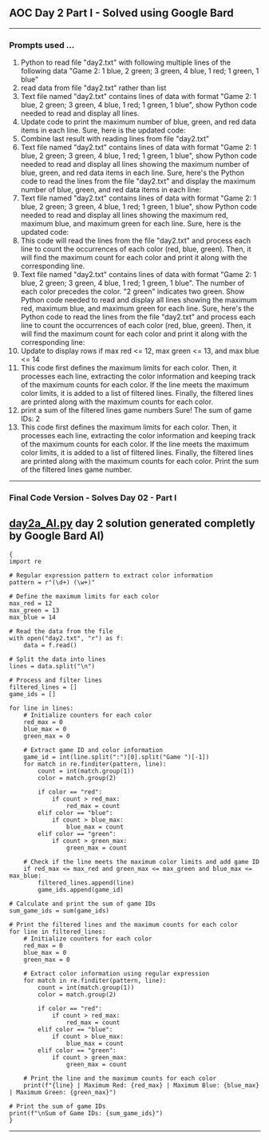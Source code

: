 
## AOC Day 2 Part I - Solved using Google Bard ##

---
### Prompts used ... ###
1. Python to read file "day2.txt" with following multiple lines of the following data "Game 2: 1 blue, 2 green; 3 green, 4 blue, 1 red; 1 green, 1 blue"
2. read data from file "day2.txt" rather than list
3. Text file named "day2.txt" contains lines of data with format  "Game 2: 1 blue, 2 green; 3 green, 4 blue, 1 red; 1 green, 1 blue", show Python code needed to read and display all lines.
4. Update code to print the maximum number of blue, green, and red data items in each line.
Sure, here is the updated code:
4. Combine last result with reading lines from file "day2.txt"
5. Text file named "day2.txt" contains lines of data with format  "Game 2: 1 blue, 2 green; 3 green, 4 blue, 1 red; 1 green, 1 blue", show Python code needed to read and display all lines showing the maximum number of blue, green, and red data items in each line.
Sure, here's the Python code to read the lines from the file "day2.txt" and display the maximum number of blue, green, and red data items in each line:
6. Text file named "day2.txt" contains lines of data with format  "Game 2: 1 blue, 2 green; 3 green, 4 blue, 1 red; 1 green, 1 blue", show Python code needed to read and display all lines showing the maximum red, maximum blue, and maximum green for each line.
Sure, here is the updated code:
7. This code will read the lines from the file "day2.txt" and process each line to count the occurrences of each color (red, blue, green). Then, it will find the maximum count for each color and print it along with the corresponding line.
8. Text file named "day2.txt" contains lines of data with format  "Game 2: 1 blue, 2 green; 3 green, 4 blue, 1 red; 1 green, 1 blue". The number of each color precedes the color.  "2 green" indicates two green. Show Python code needed to read and display all lines showing the maximum red, maximum blue, and maximum green for each line.
Sure, here's the Python code to read the lines from the file "day2.txt" and process each line to count the occurrences of each color (red, blue, green). Then, it will find the maximum count for each color and print it along with the corresponding line:
9. Update to display rows if max red <= 12, max green <= 13, and max blue <= 14
10. This code first defines the maximum limits for each color. Then, it processes each line, extracting the color information and keeping track of the maximum counts for each color. If the line meets the maximum color limits, it is added to a list of filtered lines. Finally, the filtered lines are printed along with the maximum counts for each color.
11. print a sum of the filtered lines game numbers
Sure! The sum of game IDs: 2
12. This code first defines the maximum limits for each color. Then, it processes each line, extracting the color information and keeping track of the maximum counts for each color. If the line meets the maximum color limits, it is added to a list of filtered lines. Finally, the filtered lines are printed along with the maximum counts for each color.  Print the sum of the filtered lines game number.

---
### Final Code Version - Solves Day 02 - Part I ###
[day2a_AI.py](day2a_AI.py) day 2 solution generated completly by Google Bard AI)
---

```
{
import re

# Regular expression pattern to extract color information
pattern = r"(\d+) (\w+)"

# Define the maximum limits for each color
max_red = 12
max_green = 13
max_blue = 14

# Read the data from the file
with open("day2.txt", "r") as f:
    data = f.read()

# Split the data into lines
lines = data.split("\n")

# Process and filter lines
filtered_lines = []
game_ids = []

for line in lines:
    # Initialize counters for each color
    red_max = 0
    blue_max = 0
    green_max = 0

    # Extract game ID and color information
    game_id = int(line.split(":")[0].split("Game ")[-1])
    for match in re.finditer(pattern, line):
        count = int(match.group(1))
        color = match.group(2)

        if color == "red":
            if count > red_max:
                red_max = count
        elif color == "blue":
            if count > blue_max:
                blue_max = count
        elif color == "green":
            if count > green_max:
                green_max = count

    # Check if the line meets the maximum color limits and add game ID
    if red_max <= max_red and green_max <= max_green and blue_max <= max_blue:
        filtered_lines.append(line)
        game_ids.append(game_id)

# Calculate and print the sum of game IDs
sum_game_ids = sum(game_ids)

# Print the filtered lines and the maximum counts for each color
for line in filtered_lines:
    # Initialize counters for each color
    red_max = 0
    blue_max = 0
    green_max = 0

    # Extract color information using regular expression
    for match in re.finditer(pattern, line):
        count = int(match.group(1))
        color = match.group(2)

        if color == "red":
            if count > red_max:
                red_max = count
        elif color == "blue":
            if count > blue_max:
                blue_max = count
        elif color == "green":
            if count > green_max:
                green_max = count

    # Print the line and the maximum counts for each color
    print(f"{line} | Maximum Red: {red_max} | Maximum Blue: {blue_max} | Maximum Green: {green_max}")

# Print the sum of game IDs
print(f"\nSum of Game IDs: {sum_game_ids}")
}
```
---
